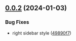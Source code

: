 ## [0.0.2](https://github.com/femto-code/logseq-one-theme/compare/v0.0.1...v0.0.2) (2024-01-03)


### Bug Fixes

* right sidebar style ([49890f7](https://github.com/femto-code/logseq-one-theme/commit/49890f759f46ae0cddccbeeea5eddf2f0ebd721b))

